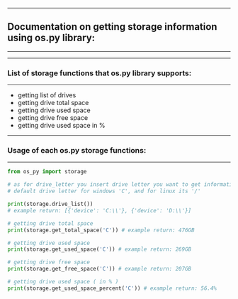 ------------------------
## Documentation on getting storage information using os.py library:
------------------------

------------------------
### List of storage functions that os.py library supports:
------------------------

* getting list of drives
* getting drive total space
* getting drive used space
* getting drive free space
* getting drive used space in %

------------------------
### Usage of each os.py storage functions:
------------------------

```python
from os_py import storage

# as for drive_letter you insert drive letter you want to get information about, example: 'C'
# default drive letter for windows 'C', and for linux its '/'

print(storage.drive_list())
# example return: [{'device': 'C:\\'}, {'device': 'D:\\'}]

# getting drive total space
print(storage.get_total_space('C')) # example return: 476GB

# getting drive used space
print(storage.get_used_space('C')) # example return: 269GB

# getting drive free space
print(storage.get_free_space('C')) # example return: 207GB

# getting drive used space ( in % )
print(storage.get_used_space_percent('C')) # example return: 56.4%
```